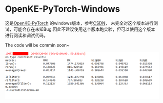 # OpenKE-PyTorch-Windows

这是[OpenKE-PyTorch](https://github.com/thunlp/OpenKE) 的windows版本，参考[CSDN](https://blog.csdn.net/wangdong1106/article/details/109597447)，
未完全对这个版本进行测试，可能会存在未知Bug,因此不建议使用这个版本跑实验，但可以使用这个版本进行阅读和调试代码。

The code will be commin soon~

![image](https://github.com/sunke-github/OpenKE-Windows/blob/OpenKE-PyTorch/results.png)